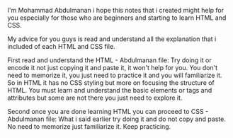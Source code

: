 I'm Mohammad Abdulmanan i hope this notes that i created might help for you especially for those who are beginners and starting to learn HTML and CSS.

My advice for you guys is read and understand all the explanation that i included of each HTML and CSS file.

  First read and understand the HTML - Abdulmanan file:
    Try doing it or encode it not just copying it and paste it, it won't help for you.
    You don't need to memorize it, you just need to practice it and you will familiarize it.
    So in HTML it has no CSS styling but more on focusing the structure of HTML. 
    You must learn and understand the basic elements or tags and attributes but some are not there you just need to explore it.
  
  Second once you are done learning HTML you can proceed to CSS - Abdulmanan file:
    What i said earlier try doing it and do not copy and paste.
    No need to memorize just familiarize it.
    Keep practicing.
